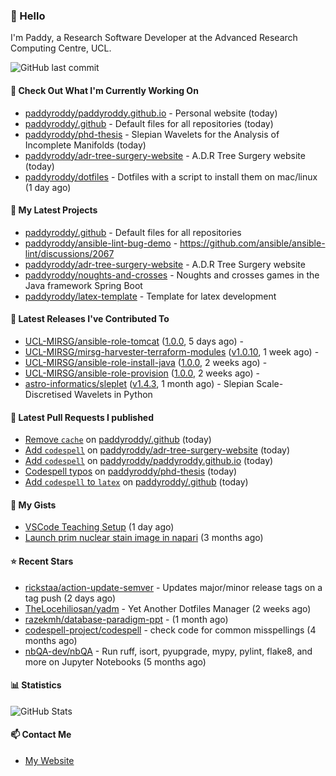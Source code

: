### 👋 Hello

I'm Paddy, a Research Software Developer at the Advanced Research Computing Centre, UCL.

![GitHub last commit](https://img.shields.io/github/last-commit/paddyroddy/paddyroddy?label=updated)

#### 👷 Check Out What I'm Currently Working On

- [paddyroddy/paddyroddy.github.io](https://github.com/paddyroddy/paddyroddy.github.io) - Personal website (today)
- [paddyroddy/.github](https://github.com/paddyroddy/.github) - Default files for all repositories (today)
- [paddyroddy/phd-thesis](https://github.com/paddyroddy/phd-thesis) - Slepian Wavelets for the Analysis of Incomplete Manifolds (today)
- [paddyroddy/adr-tree-surgery-website](https://github.com/paddyroddy/adr-tree-surgery-website) - A.D.R Tree Surgery website (today)
- [paddyroddy/dotfiles](https://github.com/paddyroddy/dotfiles) - Dotfiles with a script to install them on mac/linux (1 day ago)

#### 🌱 My Latest Projects

- [paddyroddy/.github](https://github.com/paddyroddy/.github) - Default files for all repositories
- [paddyroddy/ansible-lint-bug-demo](https://github.com/paddyroddy/ansible-lint-bug-demo) - https://github.com/ansible/ansible-lint/discussions/2067
- [paddyroddy/adr-tree-surgery-website](https://github.com/paddyroddy/adr-tree-surgery-website) - A.D.R Tree Surgery website
- [paddyroddy/noughts-and-crosses](https://github.com/paddyroddy/noughts-and-crosses) - Noughts and crosses games in the Java framework Spring Boot
- [paddyroddy/latex-template](https://github.com/paddyroddy/latex-template) - Template for latex development

#### 🔭 Latest Releases I've Contributed To

- [UCL-MIRSG/ansible-role-tomcat](https://github.com/UCL-MIRSG/ansible-role-tomcat) ([1.0.0](https://github.com/UCL-MIRSG/ansible-role-tomcat/releases/tag/1.0.0), 5 days ago) - 
- [UCL-MIRSG/mirsg-harvester-terraform-modules](https://github.com/UCL-MIRSG/mirsg-harvester-terraform-modules) ([v1.0.10](https://github.com/UCL-MIRSG/mirsg-harvester-terraform-modules/releases/tag/v1.0.10), 1 week ago) - 
- [UCL-MIRSG/ansible-role-install-java](https://github.com/UCL-MIRSG/ansible-role-install-java) ([1.0.0](https://github.com/UCL-MIRSG/ansible-role-install-java/releases/tag/1.0.0), 2 weeks ago) - 
- [UCL-MIRSG/ansible-role-provision](https://github.com/UCL-MIRSG/ansible-role-provision) ([1.0.0](https://github.com/UCL-MIRSG/ansible-role-provision/releases/tag/1.0.0), 2 weeks ago) - 
- [astro-informatics/sleplet](https://github.com/astro-informatics/sleplet) ([v1.4.3](https://github.com/astro-informatics/sleplet/releases/tag/v1.4.3), 1 month ago) - Slepian Scale-Discretised Wavelets in Python

#### 🔨 Latest Pull Requests I published

- [Remove `cache`](https://github.com/paddyroddy/.github/pull/75) on [paddyroddy/.github](https://github.com/paddyroddy/.github) (today)
- [Add `codespell`](https://github.com/paddyroddy/adr-tree-surgery-website/pull/35) on [paddyroddy/adr-tree-surgery-website](https://github.com/paddyroddy/adr-tree-surgery-website) (today)
- [Add `codespell`](https://github.com/paddyroddy/paddyroddy.github.io/pull/42) on [paddyroddy/paddyroddy.github.io](https://github.com/paddyroddy/paddyroddy.github.io) (today)
- [Codespell typos](https://github.com/paddyroddy/phd-thesis/pull/17) on [paddyroddy/phd-thesis](https://github.com/paddyroddy/phd-thesis) (today)
- [Add `codespell` to `latex`](https://github.com/paddyroddy/.github/pull/74) on [paddyroddy/.github](https://github.com/paddyroddy/.github) (today)

#### 📓 My Gists

- [VSCode Teaching Setup](https://gist.github.com/7b04f90d0017e1f5f86f2e4dd9f6939c) (1 day ago)
- [Launch prim nuclear stain image in napari](https://gist.github.com/51d2bf79e16016d8171c9dda9e008679) (3 months ago)

#### ⭐ Recent Stars

- [rickstaa/action-update-semver](https://github.com/rickstaa/action-update-semver) - Updates major/minor release tags on a tag push  (2 days ago)
- [TheLocehiliosan/yadm](https://github.com/TheLocehiliosan/yadm) - Yet Another Dotfiles Manager (2 weeks ago)
- [razekmh/database-paradigm-ppt](https://github.com/razekmh/database-paradigm-ppt) -  (1 month ago)
- [codespell-project/codespell](https://github.com/codespell-project/codespell) - check code for common misspellings (4 months ago)
- [nbQA-dev/nbQA](https://github.com/nbQA-dev/nbQA) - Run ruff, isort, pyupgrade, mypy, pylint, flake8, and more on Jupyter Notebooks (5 months ago)

#### 📊 Statistics

![GitHub Stats](https://github-readme-stats-paddyroddy.vercel.app/api?username=paddyroddy&count_private=true&disable_animations=true&hide_border=true&hide_title=true&show_icons=true&theme=tokyonight)

#### 📫 Contact Me

- [My Website](https://paddyroddy.github.io)
